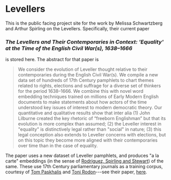 # Levellers

This is the public facing project site for the work by Melissa Schwartzberg and Arthur Spirling on the Levellers. Specifically, their current paper 

### *The Levellers and Their Contemporaries in Context: 'Equality' at the Time of the English Civil War(s), 1638–1666* 

is stored here.  The abstract for that paper is

> We consider the evolution of Leveller thought relative to their contemporaries during the English Civil War(s). We compile a new data set of hundreds of 17th Century pamphlets to chart themes related to rights, elections and suffrage for a diverse set of thinkers for the period 1638–1666. We combine this with novel word embedding techniques trained on millions of Early Modern English documents to make statements about how actors of the time understood key issues of interest to modern democratic theory. Our quantitative and qualitative results show that inter alia (1) John Lilburne created the key rhetoric of “freeborn Englishman” but that its evolution is more complex than assumed; (2) the Leveller interest in "equality" is distinctively legal rather than "social" in nature; (3) this legal conception also extends to Leveller concerns with elections, but on this topic they become more aligned with their contemporaries over time than in the case of equality.


The paper uses a new dataset of Leveller pamphlets, and produces "a la carte" embeddings (in the sense of [Rodriguez, Spirling and Stewart](https://github.com/prodriguezsosa/EmbeddingRegression)) of the same.  These use 17th Century parliamentary journals as a training corpus, courtesy of [Tom Paskhalis](https://tom.paskhal.is/) and [Toni Rodon](https://tonirodon.cat/)---see their paper, [here](https://osf.io/qgu9c).  
